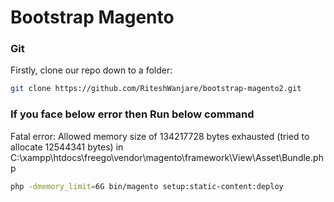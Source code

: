 # Bootstrap Magento

### Git

Firstly, clone our repo down to a folder:

```bash
git clone https://github.com/RiteshWanjare/bootstrap-magento2.git
```

### If you face below error then Run below command
Fatal error: Allowed memory size of 134217728 bytes exhausted (tried to allocate 12544341 bytes) in C:\xampp\htdocs\freego\vendor\magento\framework\View\Asset\Bundle.php

```bash
php -dmemory_limit=6G bin/magento setup:static-content:deploy
```
